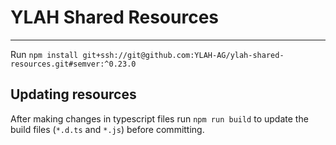 # YLAH Shared Resources

---

Run `npm install git+ssh://git@github.com:YLAH-AG/ylah-shared-resources.git#semver:^0.23.0`

## Updating resources

After making changes in typescript files run `npm run build` to update the build files (`*.d.ts` and `*.js`) before committing.
